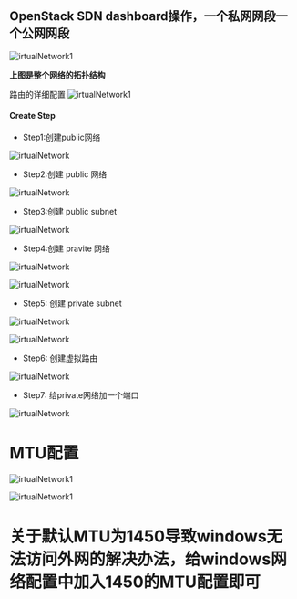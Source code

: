 ## OpenStack SDN dashboard操作，一个私网网段一个公网网段

![irtualNetwork1](../images/VirtualNetwork10.png)

**上图是整个网络的拓扑结构**

路由的详细配置
![irtualNetwork1](../images/VirtualNetwork11.png)

#### Create Step

- Step1:创建public网络

![irtualNetwork](../images/VirtualNetwork1.png)

- Step2:创建 public 网络

![irtualNetwork](../images/VirtualNetwork2.png)

- Step3:创建 public subnet

![irtualNetwork](../images/VirtualNetwork3.png)

- Step4:创建 pravite 网络

![irtualNetwork](../images/VirtualNetwork4.png)

![irtualNetwork](../images/VirtualNetwork5.png)

- Step5: 创建 private subnet

![irtualNetwork](../images/VirtualNetwork6.png)

![irtualNetwork](../images/VirtualNetwork7.png)

- Step6: 创建虚拟路由

![irtualNetwork](../images/VirtualNetwork8.png)

- Step7: 给private网络加一个端口

![irtualNetwork](../images/VirtualNetwork9.png)

# MTU配置

![irtualNetwork1](../images/VirtualNetwork12.png)

![irtualNetwork1](../images/VirtualNetwork13.png)

# 关于默认MTU为1450导致windows无法访问外网的解决办法，给windows网络配置中加入1450的MTU配置即可







